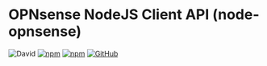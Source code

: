 # OPNsense NodeJS Client API (node-opnsense)

![David](https://img.shields.io/david/bmdevx/node-opnsense?style=flat-square)  [![npm](https://img.shields.io/npm/dt/node-opnsense?style=flat-square)](https://www.npmjs.com/package/node-opnsense) [![npm](https://img.shields.io/npm/v/node-opnsense?style=flat-square)](https://www.npmjs.com/package/node-opnsense) [![GitHub](https://img.shields.io/github/license/bmdevx/node-opnsense?style=flat-square)](https://github.com/bmdevx/node-opnsense/blob/master/LICENSE)
